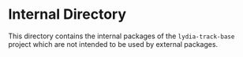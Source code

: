 # Internal Directory

This directory contains the internal packages of the `lydia-track-base` project which are not intended to be used by external packages.